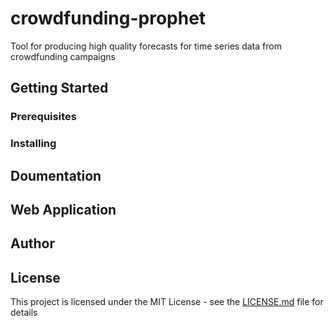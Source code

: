 # crowdfunding-prophet
Tool for producing high quality forecasts for time series data from crowdfunding campaigns

## Getting Started


### Prerequisites


### Installing


## Doumentation

## Web Application

## Author


## License
This project is licensed under the MIT License - see the [LICENSE.md](LICENSE.md) file for details

